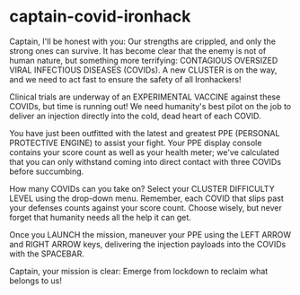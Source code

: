 # captain-covid-ironhack

Captain, I'll be honest with you: Our strengths are crippled, and only the strong ones can survive. It has become clear that the enemy is not of human nature, but something more terrifying: CONTAGIOUS OVERSIZED VIRAL INFECTIOUS DISEASES (COVIDs). A new CLUSTER is on the way, and we need to act fast to ensure the safety of all Ironhackers!

Clinical trials are underway of an EXPERIMENTAL VACCINE against these COVIDs, but time is running out! We need humanity's best pilot on the job to deliver an injection directly into the cold, dead heart of each COVID. 

You have just been outfitted with the latest and greatest PPE (PERSONAL PROTECTIVE ENGINE) to assist your fight. Your PPE display console contains your score count as well as your health meter; we've calculated that you can only withstand coming into direct contact with three COVIDs before succumbing. 

How many COVIDs can you take on? Select your CLUSTER DIFFICULTY LEVEL using the drop-down menu. Remember, each COVID that slips past your defenses counts against your score count. Choose wisely, but never forget that humanity needs all the help it can get. 

Once you LAUNCH the mission, maneuver your PPE using the LEFT ARROW and RIGHT ARROW keys, delivering the injection payloads into the COVIDs with the SPACEBAR. 

Captain, your mission is clear: Emerge from lockdown to reclaim what belongs to us! 
